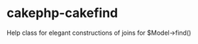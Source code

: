 cakephp-cakefind
================

Help class for elegant constructions of joins for $Model->find()
